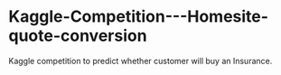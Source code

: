 # Kaggle-Competition---Homesite-quote-conversion
Kaggle competition to predict whether customer will buy an Insurance.
